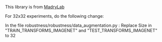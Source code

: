 This library is from [MadryLab](https://github.com/MadryLab/robustness)

For 32x32 experiments, do the following change: 

In the file robustness/robustness/data_augmentation.py :
Replace Size in "TRAIN_TRANSFORMS_IMAGENET" and "TEST_TRANSFORMS_IMAGENET" to 32

  